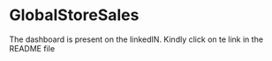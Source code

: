 # GlobalStoreSales
The dashboard is present on the linkedIN. Kindly click on te link in the README file
